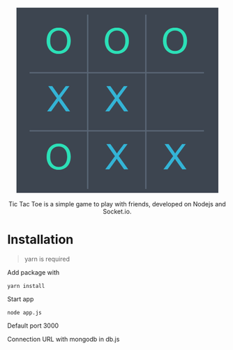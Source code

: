<p align="center">
    <img src="./img/tictactoe.png"></img>
    <p align="center">Tic Tac Toe is a simple game to play with friends, developed on Nodejs and Socket.io.</p>
</p>

# Installation
> yarn is required

Add package with 
```
yarn install
```
Start app
```
node app.js
```
Default port 3000

Connection URL with mongodb in db.js